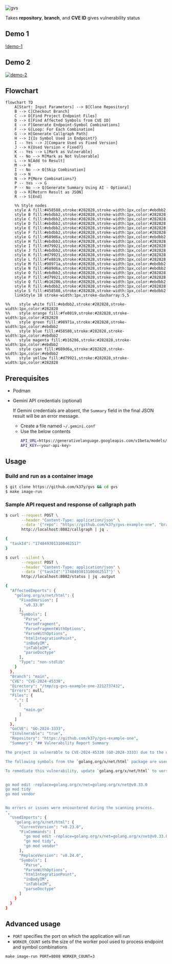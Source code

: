 ![gvs](https://github.com/user-attachments/assets/e726bf74-5bc4-48de-8b89-bc57ee6d53e4)

Takes **repository**, **branch**, and **CVE ID** gives vulnerability status
## Demo 1
[!demo-1](https://github.com/user-attachments/assets/3b013256-368f-45b1-8cd3-897173a48814)
## Demo 2
[![demo-2](https://asciinema.org/a/721319.svg)](https://asciinema.org/a/721319)
## Flowchart
```mermaid
flowchart TD
    A[Start: Input Parameters] --> B[Clone Repository]
    B --> C[Checkout Branch]
    C --> D[Find Project Endpoint Files]
    D --> E[Find Affected Symbols from CVE ID]
    E --> F[Generate Endpoint-Symbol Combinations]
    F --> G[Loop: For Each Combination]
    G --> H[Generate Callgraph Path]
    H --> I{Is Symbol Used in Endpoint?}
    I -- Yes --> J[Compare Used vs Fixed Version]
    J --> K{Used Version < Fixed?}
    K -- Yes --> L[Mark as Vulnerable]
    K -- No --> M[Mark as Not Vulnerable]
    L --> N[Add to Result]
    M --> N
    I -- No --> O[Skip Combination]
    O --> N
    N --> P{More Combinations?}
    P -- Yes --> G
    P -- No --> Q[Generate Summary Using AI - Optional]
    Q --> R[Return Result as JSON]
    R --> S[End]

    %% Style nodes
    style A fill:#458588,stroke:#282828,stroke-width:1px,color:#ebdbb2
    style B fill:#ebdbb2,stroke:#282828,stroke-width:1px,color:#282828
    style C fill:#ebdbb2,stroke:#282828,stroke-width:1px,color:#282828
    style D fill:#ebdbb2,stroke:#282828,stroke-width:1px,color:#282828
    style E fill:#ebdbb2,stroke:#282828,stroke-width:1px,color:#282828
    style F fill:#ebdbb2,stroke:#282828,stroke-width:1px,color:#282828
    style G fill:#689d6a,stroke:#282828,stroke-width:1px,color:#ebdbb2
    style H fill:#ebdbb2,stroke:#282828,stroke-width:1px,color:#282828
    style I fill:#d79921,stroke:#282828,stroke-width:1px,color:#282828
    style J fill:#ebdbb2,stroke:#282828,stroke-width:1px,color:#282828
    style K fill:#d79921,stroke:#282828,stroke-width:1px,color:#282828
    style L fill:#fe8019,stroke:#282828,stroke-width:1px,color:#282828
    style M fill:#98971a,stroke:#282828,stroke-width:1px,color:#ebdbb2
    style N fill:#689d6a,stroke:#282828,stroke-width:1px,color:#ebdbb2
    style O fill:#ebdbb2,stroke:#282828,stroke-width:1px,color:#282828
    style P fill:#d79921,stroke:#282828,stroke-width:1px,color:#282828
    style Q fill:#b16286,stroke:#282828,stroke-width:1px,color:#ebdbb2
    style R fill:#ebdbb2,stroke:#282828,stroke-width:1px,color:#282828
    style S fill:#458588,stroke:#282828,stroke-width:1px,color:#ebdbb2
    linkStyle 18 stroke-width:1px,stroke-dasharray:5,5

%%    style white fill:#ebdbb2,stroke:#282828,stroke-width:1px,color:#282828
%%    style orange fill:#fe8019,stroke:#282828,stroke-width:1px,color:#282828
%%    style green fill:#98971a,stroke:#282828,stroke-width:1px,color:#ebdbb2
%%    style blue fill:#458588,stroke:#282828,stroke-width:1px,color:#ebdbb2
%%    style magenta fill:#b16286,stroke:#282828,stroke-width:1px,color:#ebdbb2
%%    style cyan fill:#689d6a,stroke:#282828,stroke-width:1px,color:#ebdbb2
%%    style yellow fill:#d79921,stroke:#282828,stroke-width:1px,color:#282828
```
## Prerequisites
* Podman
* Gemini API credentials (optional)

  If Gemini credentials are absent, the `Summary` field in the final JSON result will be an error message.
  - Create a file named `~/.gemini.conf`
  - Use the below contents
    ```bash
    API_URL=https://generativelanguage.googleapis.com/v1beta/models/gemini-2.0-flash:generateContent
    API_KEY=<your-api-key>
    ```
## Usage
### Build and run as a container image
```bash
$ git clone https://github.com/k37y/gvs && cd gvs
$ make image-run
```
### Sample API request and response of callgraph path
```bash
$ curl --request POST \
       --header "Content-Type: application/json" \
       --data '{"repo": "https://github.com/k37y/gvs-example-one", "branch": "main", "cve": "CVE-2024-45338"}' \
       http://localhost:8082/callgraph | jq .
```
```bash
{
  "taskId": "1748493013100462517"
}
```
```bash
$ curl --silent \
       --request POST \
       --header "Content-Type: application/json" \
       --data '{"taskId":"1748493013100462517"}' \
       http://localhost:8082/status | jq .output
```
```bash
{
  "AffectedImports": {
    "golang.org/x/net/html": {
      "FixedVersion": [
        "v0.33.0"
      ],
      "Symbols": [
        "Parse",
        "ParseFragment",
        "ParseFragmentWithOptions",
        "ParseWithOptions",
        "htmlIntegrationPoint",
        "inBodyIM",
        "inTableIM",
        "parseDoctype"
      ],
      "Type": "non-stdlib"
    }
  },
  "Branch": "main",
  "CVE": "CVE-2024-45338",
  "Directory": "/tmp/cg-gvs-example-one-2212737432",
  "Errors": null,
  "Files": {
    ".": [
      [
        "main.go"
      ]
    ]
  },
  "GoCVE": "GO-2024-3333",
  "IsVulnerable": "true",
  "Repository": "https://github.com/k37y/gvs-example-one",
  "Summary": "## Vulnerability Report Summary

The project is vulnerable to CVE-2024-45338 (GO-2024-3333) due to the use of `golang.org/x/net/html` at version `v0.23.0`.

The following symbols from the `golang.org/x/net/html` package are used in the codebase: `Parse`, `ParseWithOptions`, `htmlIntegrationPoint`, `inBodyIM`, `inTableIM`, and `parseDoctype`.

To remediate this vulnerability, update `golang.org/x/net/html` to version `v0.24.0` or higher. The recommended fix commands are:


go mod edit -replace=golang.org/x/net=golang.org/x/net@v0.33.0
go mod tidy
go mod vendor


No errors or issues were encountered during the scanning process.
",
  "UsedImports": {
    "golang.org/x/net/html": {
      "CurrentVersion": "v0.23.0",
      "FixCommands": [
        "go mod edit -replace=golang.org/x/net=golang.org/x/net@v0.33.0",
        "go mod tidy",
        "go mod vendor"
      ],
      "ReplaceVersion": "v0.24.0",
      "Symbols": [
        "Parse",
        "ParseWithOptions",
        "htmlIntegrationPoint",
        "inBodyIM",
        "inTableIM",
        "parseDoctype"
      ]
    }
  }
}
```
## Advanced usage
* `PORT` specifies the port on which the application will run  
* `WORKER_COUNT` sets the size of the worker pool used to process endpoint and symbol combinations
```
make image-run PORT=8088 WORKER_COUNT=3
```
